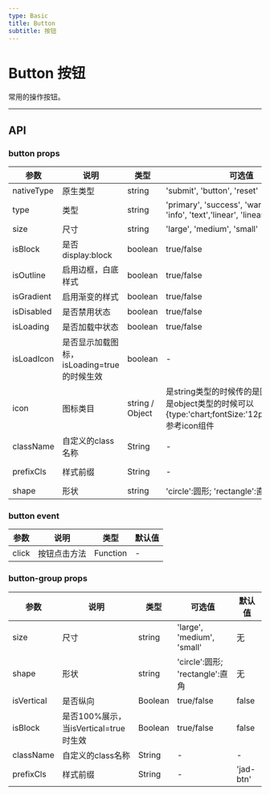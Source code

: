 ```yaml
---
type: Basic
title: Button
subtitle: 按钮
---
```

# Button 按钮
常用的操作按钮。



---

## API

### button props

| 参数      | 说明         | 类型   | 可选值   | 默认值 |
|-----------|------------|--------|----|--------|
|nativeType | 原生类型 | string |'submit', 'button', 'reset'  | 'button'     |
| type  | 类型 |string |'primary', 'success', 'warning', 'error', 'info', 'text','linear', 'linear-red', 'dash'| 无     |
| size | 尺寸 | string |'large', 'medium', 'small'  | 无 |
| isBlock | 是否display:block | boolean |true/false  | false |
| isOutline | 启用边框，白底样式 | boolean |true/false  | false |
| isGradient | 启用渐变的样式 | boolean |true/false  | false |
| isDisabled | 是否禁用状态 | boolean |true/false  | false |
| isLoading | 是否加载中状态 | boolean |true/false  | false |
| isLoadIcon | 是否显示加载图标，isLoading=true的时候生效 | boolean |-  | true |
| icon | 图标类目 | string / Object | 是string类型的时候传的是图标的type；是object类型的时候可以{type:'chart;fontSize:'12px';color:'#fff';} 参考icon组件  | - |
|className|自定义的class名称 |String | - | - |
|prefixCls | 样式前缀 | String |-|'jad-btn' |
| shape | 形状 | string |'circle':圆形; 'rectangle':直角 | 无 |

### button event
| 参数      | 说明         | 类型   |默认值 |
|-----------|------------|--------|----|
|click| 按钮点击方法| Function|-|

### button-group props

| 参数      | 说明         | 类型   | 可选值   | 默认值 |
|-----------|------------|--------|----|--------|
| size | 尺寸 | string |'large', 'medium', 'small'  | 无 |
| shape | 形状 | string |'circle':圆形; 'rectangle':直角 | 无 |
| isVertical | 是否纵向 | Boolean |true/false  | false |
| isBlock | 是否100%展示，当isVertical=true时生效 | Boolean |true/false  | false |
|className|自定义的class名称 |String | - | - |
|prefixCls | 样式前缀 | String | - |'jad-btn' |
